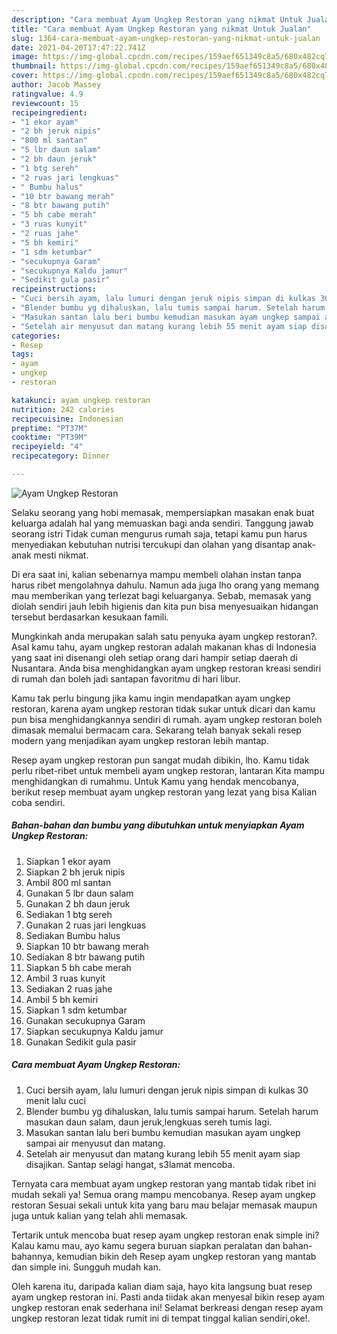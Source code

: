 ```yaml
---
description: "Cara membuat Ayam Ungkep Restoran yang nikmat Untuk Jualan"
title: "Cara membuat Ayam Ungkep Restoran yang nikmat Untuk Jualan"
slug: 1364-cara-membuat-ayam-ungkep-restoran-yang-nikmat-untuk-jualan
date: 2021-04-20T17:47:22.741Z
image: https://img-global.cpcdn.com/recipes/159aef651349c8a5/680x482cq70/ayam-ungkep-restoran-foto-resep-utama.jpg
thumbnail: https://img-global.cpcdn.com/recipes/159aef651349c8a5/680x482cq70/ayam-ungkep-restoran-foto-resep-utama.jpg
cover: https://img-global.cpcdn.com/recipes/159aef651349c8a5/680x482cq70/ayam-ungkep-restoran-foto-resep-utama.jpg
author: Jacob Massey
ratingvalue: 4.9
reviewcount: 15
recipeingredient:
- "1 ekor ayam"
- "2 bh jeruk nipis"
- "800 ml santan"
- "5 lbr daun salam"
- "2 bh daun jeruk"
- "1 btg sereh"
- "2 ruas jari lengkuas"
- " Bumbu halus"
- "10 btr bawang merah"
- "8 btr bawang putih"
- "5 bh cabe merah"
- "3 ruas kunyit"
- "2 ruas jahe"
- "5 bh kemiri"
- "1 sdm ketumbar"
- "secukupnya Garam"
- "secukupnya Kaldu jamur"
- "Sedikit gula pasir"
recipeinstructions:
- "Cuci bersih ayam, lalu lumuri dengan jeruk nipis simpan di kulkas 30 menit lalu cuci"
- "Blender bumbu yg dihaluskan, lalu tumis sampai harum. Setelah harum masukan daun salam, daun jeruk,lengkuas sereh tumis lagi."
- "Masukan santan lalu beri bumbu kemudian masukan ayam ungkep sampai air menyusut dan matang."
- "Setelah air menyusut dan matang kurang lebih 55 menit ayam siap disajikan. Santap selagi hangat, s3lamat mencoba."
categories:
- Resep
tags:
- ayam
- ungkep
- restoran

katakunci: ayam ungkep restoran 
nutrition: 242 calories
recipecuisine: Indonesian
preptime: "PT37M"
cooktime: "PT39M"
recipeyield: "4"
recipecategory: Dinner

---
```



![Ayam Ungkep Restoran](https://img-global.cpcdn.com/recipes/159aef651349c8a5/680x482cq70/ayam-ungkep-restoran-foto-resep-utama.jpg)

Selaku seorang yang hobi memasak, mempersiapkan masakan enak buat keluarga adalah hal yang memuaskan bagi anda sendiri. Tanggung jawab seorang istri Tidak cuman mengurus rumah saja, tetapi kamu pun harus menyediakan kebutuhan nutrisi tercukupi dan olahan yang disantap anak-anak mesti nikmat.

Di era  saat ini, kalian sebenarnya mampu membeli olahan instan tanpa harus ribet mengolahnya dahulu. Namun ada juga lho orang yang memang mau memberikan yang terlezat bagi keluarganya. Sebab, memasak yang diolah sendiri jauh lebih higienis dan kita pun bisa menyesuaikan hidangan tersebut berdasarkan kesukaan famili. 



Mungkinkah anda merupakan salah satu penyuka ayam ungkep restoran?. Asal kamu tahu, ayam ungkep restoran adalah makanan khas di Indonesia yang saat ini disenangi oleh setiap orang dari hampir setiap daerah di Nusantara. Anda bisa menghidangkan ayam ungkep restoran kreasi sendiri di rumah dan boleh jadi santapan favoritmu di hari libur.

Kamu tak perlu bingung jika kamu ingin mendapatkan ayam ungkep restoran, karena ayam ungkep restoran tidak sukar untuk dicari dan kamu pun bisa menghidangkannya sendiri di rumah. ayam ungkep restoran boleh dimasak memalui bermacam cara. Sekarang telah banyak sekali resep modern yang menjadikan ayam ungkep restoran lebih mantap.

Resep ayam ungkep restoran pun sangat mudah dibikin, lho. Kamu tidak perlu ribet-ribet untuk membeli ayam ungkep restoran, lantaran Kita mampu menghidangkan di rumahmu. Untuk Kamu yang hendak mencobanya, berikut resep membuat ayam ungkep restoran yang lezat yang bisa Kalian coba sendiri.

<!--inarticleads1-->

##### Bahan-bahan dan bumbu yang dibutuhkan untuk menyiapkan Ayam Ungkep Restoran:

1. Siapkan 1 ekor ayam
1. Siapkan 2 bh jeruk nipis
1. Ambil 800 ml santan
1. Gunakan 5 lbr daun salam
1. Gunakan 2 bh daun jeruk
1. Sediakan 1 btg sereh
1. Gunakan 2 ruas jari lengkuas
1. Sediakan  Bumbu halus
1. Siapkan 10 btr bawang merah
1. Sediakan 8 btr bawang putih
1. Siapkan 5 bh cabe merah
1. Ambil 3 ruas kunyit
1. Sediakan 2 ruas jahe
1. Ambil 5 bh kemiri
1. Siapkan 1 sdm ketumbar
1. Gunakan secukupnya Garam
1. Siapkan secukupnya Kaldu jamur
1. Gunakan Sedikit gula pasir




<!--inarticleads2-->

##### Cara membuat Ayam Ungkep Restoran:

1. Cuci bersih ayam, lalu lumuri dengan jeruk nipis simpan di kulkas 30 menit lalu cuci
1. Blender bumbu yg dihaluskan, lalu tumis sampai harum. Setelah harum masukan daun salam, daun jeruk,lengkuas sereh tumis lagi.
1. Masukan santan lalu beri bumbu kemudian masukan ayam ungkep sampai air menyusut dan matang.
1. Setelah air menyusut dan matang kurang lebih 55 menit ayam siap disajikan. Santap selagi hangat, s3lamat mencoba.




Ternyata cara membuat ayam ungkep restoran yang mantab tidak ribet ini mudah sekali ya! Semua orang mampu mencobanya. Resep ayam ungkep restoran Sesuai sekali untuk kita yang baru mau belajar memasak maupun juga untuk kalian yang telah ahli memasak.

Tertarik untuk mencoba buat resep ayam ungkep restoran enak simple ini? Kalau kamu mau, ayo kamu segera buruan siapkan peralatan dan bahan-bahannya, kemudian bikin deh Resep ayam ungkep restoran yang mantab dan simple ini. Sungguh mudah kan. 

Oleh karena itu, daripada kalian diam saja, hayo kita langsung buat resep ayam ungkep restoran ini. Pasti anda tiidak akan menyesal bikin resep ayam ungkep restoran enak sederhana ini! Selamat berkreasi dengan resep ayam ungkep restoran lezat tidak rumit ini di tempat tinggal kalian sendiri,oke!.

